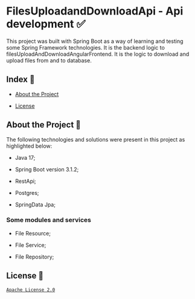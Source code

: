 # FilesUploadandDownloadApi - Api development :white_check_mark:
This project was built with Spring Boot as a way of learning and testing some Spring Framework technologies. It is the backend logic to filesUploadAndDownloadAngularFrontend. It is the logic to download and upload files from and to database. 
## Index :pushpin:
- [About the Project](https://github.com/Azo-hub/filesUploadAndDownloadApiWithDB#about-the-project-link)
* [License](https://github.com/Azo-hub/filesUploadAndDownloadApiWithDB#license-memo)
## About the Project :link:
The following technologies and solutions were present in this project as highlighted below:
- Java 17;
* Spring Boot version 3.1.2;
+ RestApi;
- Postgres;
* SpringData Jpa;

### Some modules and services
- File Resource;
* File Service;
+ File Repository;

## License :memo:
[`Apache License 2.0`](https://github.com/Azo-hub/filesUploadAndDownloadApiWithDB/blob/master/LICENSE)

